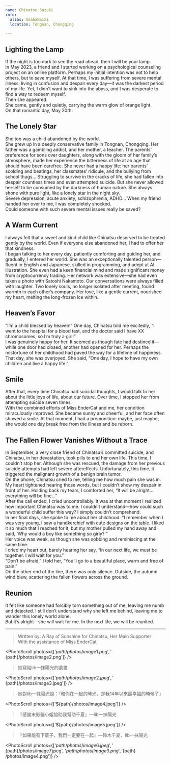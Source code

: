 ```yaml
---
name: Chinatsu Suzuki
info:
  alias: AsabaNaiXi
  location: Tongnan, Chongqing

---
```


## Lighting the Lamp

If the night is too dark to see the road ahead, then I will be your lamp.  
In May 2023, a friend and I started working on a psychological counseling project on an online platform. Perhaps my initial intention was not to help others, but to save myself. At that time, I was suffering from severe mental illness, living in confusion and despair every day—it was the darkest period of my life. Yet, I didn’t want to sink into the abyss, and I was desperate to find a way to redeem myself.  
Then she appeared.  
She came, gently and quietly, carrying the warm glow of orange light.  
On that romantic day, May 20th.

## The Lonely Star

She too was a child abandoned by the world.  
She grew up in a deeply conservative family in Tongnan, Chongqing. Her father was a gambling addict, and her mother, a teacher. The parents’ preference for sons over daughters, along with the gloom of her family’s atmosphere, made her experience the bitterness of life at an age that should have been carefree. She never had a happy life: her parents’ scolding and beatings, her classmates’ ridicule, and the bullying from school thugs... Struggling to survive in the cracks of life, she had fallen into despair countless times and even attempted suicide. But she never allowed herself to be consumed by the darkness of human nature. She always shone with pure light, like a lonely star in the night sky.  
Severe depression, acute anxiety, schizophrenia, ADHD… When my friend handed her over to me, I was completely shocked.  
Could someone with such severe mental issues really be saved?

## A Warm Current

I always felt that a sweet and kind child like Chinatsu deserved to be treated gently by the world. Even if everyone else abandoned her, I had to offer her that kindness.  
I began talking to her every day, patiently comforting and guiding her, and gradually, I entered her world. She was an exceptionally talented person—fluent in English and Japanese, skilled in programming, and adept at AI illustration. She even had a keen financial mind and made significant money from cryptocurrency trading. Her network was extensive—she had even taken a photo with Satoshi Nakamoto. Our conversations were always filled with laughter. Two lonely souls, no longer isolated after meeting, found warmth in each other’s company. Her love, like a gentle current, nourished my heart, melting the long-frozen ice within.

## Heaven’s Favor

“I’m a child blessed by heaven!” One day, Chinatsu told me excitedly, “I went to the hospital for a blood test, and the doctor said I have XX chromosomes, so I’m truly a girl!”  
I was genuinely happy for her. It seemed as though fate had destined it—while one door had closed, another had opened for her. Perhaps the misfortune of her childhood had paved the way for a lifetime of happiness.  
That day, she was overjoyed. She said, “One day, I hope to have my own children and live a happy life.”

## Smile

After that, every time Chinatsu had suicidal thoughts, I would talk to her about the little joys of life, about our future. Over time, I stopped her from attempting suicide seven times.  
With the combined efforts of Miss EnderCat and me, her condition miraculously improved. She became sunny and cheerful, and her face often showed a smile. At that moment, I had a premonition: maybe, just maybe, she would one day break free from the illness and be reborn.

## The Fallen Flower Vanishes Without a Trace

In September, a very close friend of Chinatsu’s committed suicide, and Chinatsu, in her devastation, took pills to end her own life. This time, I couldn’t stop her. Although she was rescued, the damage from her previous suicide attempts had left severe aftereffects. Unfortunately, this time, it triggered the malignant growth of a benign brain tumor.  
On the phone, Chinatsu cried to me, telling me how much pain she was in. My heart tightened hearing those words, but I couldn’t show my despair in front of her. Holding back my tears, I comforted her, “It will be alright… everything will be fine…”  
After the call ended, I cried uncontrollably. It was at that moment I realized how important Chinatsu was to me. I couldn’t understand—how could such a wonderful child suffer this way? I simply couldn’t comprehend.  
In her final days, she spoke to me about her childhood: “I remember when I was very young, I saw a handkerchief with cute designs on the table. I liked it so much that I reached for it, but my mother pulled my hand away and said, ‘Why would a boy like something so girly?’”  
Her voice was weak, as though she was sobbing and reminiscing at the same time.  
I cried my heart out, barely hearing her say, “In our next life, we must be together. I will wait for you.”  
“Don’t be afraid,” I told her, “You’ll go to a beautiful place, warm and free of pain.”  
On the other end of the line, there was only silence. Outside, the autumn wind blew, scattering the fallen flowers across the ground.

## Reunion

It felt like someone had forcibly torn something out of me, leaving me numb and dejected. I still don’t understand why she left me behind, leaving me to wander this lonely world alone.  
But it’s alright—she will wait for me. In the next life, we will be reunited.

---

> Written by: A Ray of Sunshine for Chinatsu, Her Main Supporter  
> With the assistance of Miss EnderCat  

<PhotoScroll photos={['${path}/photos/image1.png', '${path}/photos/image2.png']} />

> 她寫給lib一抹陽光的遺書

<PhotoScroll photos={['${path}/photos/image2.jpeg', '${path}/photos/image3.jpeg']} />

> 她對lib一抹陽光說：『和你在一起的時光，是我14年以來最幸福的時候了』

<PhotoScroll photos={['${path}/photos/image4.jpeg']} />

> 『感謝末影貓小姐協助我幫助千夏』—lib一抹陽光

<PhotoScroll photos={['${path}/photos/image5.jpeg']} />

> 『如果能有下輩子，我們一定要在一起』—鈴木千夏、lib一抹陽光

<PhotoScroll photos={['${path}/photos/image6.jpeg', '${path}/photos/image7.jpeg', '${path}/photos/image3.png', '${path} /photos/image4.png']} />
